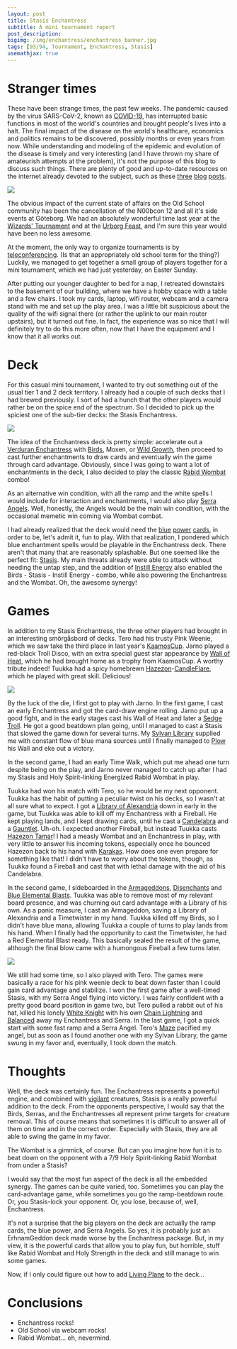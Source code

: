 ```yaml
---
layout: post
title: Stasis Enchantress
subtitle: A mini tournament report
post_description:
bigimg: /img/enchantress/enchantress_banner.jpg
tags: [93/94, Tournament, Enchantress, Stasis]
usemathjax: true
---
```



# Stranger times

These have been strange times, the past few weeks. The pandemic caused by the virus SARS-CoV-2, known as [COVID-19](https://en.wikipedia.org/wiki/Coronavirus_disease_2019), has interrupted basic functions in most of the world's countries and brought people's lives into a halt. The final impact of the disease on the world's healthcare, economics and politics remains to be discovered, possibly months or even years from now. While understanding and modeling of the epidemic and evolution of the disease is timely and very interesting (and I have thrown my share of amateurish attempts at the problem), it's not the purpose of this blog to discuss such things. There are plenty of good and up-to-date resources on the internet already devoted to the subject, such as these [three](https://medium.com/data-for-science/epidemic-modeling-101-or-why-your-covid19-exponential-fits-are-wrong-97aa50c55f8) [blog](https://medium.com/data-for-science/epidemic-modeling-102-all-covid-19-models-are-wrong-but-some-are-useful-c81202cc6ee9) [posts](https://medium.com/@tomaspueyo/coronavirus-the-hammer-and-the-dance-be9337092b56).

![](../img/enchantress/no_noobcon.jpg)

The obvious impact of the current state of affairs on the Old School community has been the cancellation of the N00bcon 12 and all it's side events at Göteborg. We had an absolutely wonderful time last year at the [Wizards' Tournament](../2019-04-25-wizards-tournament-2) and at the [Urborg Feast](../2019-06-12-easy-livin), and I'm sure this year would have been no less awesome.

At the moment, the only way to organize tournaments is by [teleconferencing](https://en.wikipedia.org/wiki/Teleconference). (Is that an appropriately old school term for the thing?) Luckily, we managed to get together a small group of players together for a mini tournament, which we had just yesterday, on Easter Sunday.

After putting our younger daughter to bed for a nap, I retreated downstairs to the basement of our building, where we have a hobby space with a table and a few chairs. I took my cards, laptop, wifi router, webcam and a camera stand with me and set up the play area. I was a little bit suspicious about the quality of the wifi signal there (or rather the uplink to our main router upstairs), but it turned out fine. In fact, the experience was so nice that I will definitely try to do this more often, now that I have the equipment and I know that it all works out.

# Deck

For this casual mini tournament, I wanted to try out something out of the usual tier 1 and 2 deck territory. I already had a couple of such decks that I had brewed previously. I sort of had a hunch that the other players would rather be on the spice end of the spectrum. So I decided to pick up the spiciest one of the sub-tier decks: the Stasis Enchantress.

![](../img/enchantress/enchantress.jpg)

The idea of the Enchantress deck is pretty simple: accelerate out a [Verduran Enchantress](https://gatherer.wizards.com/Pages/Card/Details.aspx?multiverseid=775) with [Birds](https://gatherer.wizards.com/pages/card/Details.aspx?multiverseid=739), Moxen, or [Wild Growth](https://gatherer.wizards.com/Pages/Card/Details.aspx?multiverseid=782), then proceed to cast further enchantments to draw cards and eventually win the game through card advantage. Obviously, since I was going to want a lot of enchantments in the deck, I also decided to play the classic [Rabid Wombat](https://gatherer.wizards.com/Pages/Card/Details.aspx?multiverseid=2834) combo!

As an alternative win condition, with all the ramp and the white spells I would include for interaction and enchantments, I would also play [Serra Angels](https://gatherer.wizards.com/Pages/Card/Details.aspx?multiverseid=868). Well, honestly, the Angels would be the main win condition, with the occasional memetic win coming via Wombat combat.

I had already realized that the deck would need the [blue](https://gatherer.wizards.com/Pages/Card/Details.aspx?multiverseid=692) [power](https://gatherer.wizards.com/Pages/Card/Details.aspx?multiverseid=728) [cards](https://gatherer.wizards.com/Pages/Card/Details.aspx?multiverseid=729), in order to be, let's admit it, fun to play. With that realization, I pondered which blue enchantment spells would be playable in the Enchantress deck. There aren't that many that are reasonably splashable. But one seemed like the perfect fit: [Stasis](https://gatherer.wizards.com/Pages/Card/Details.aspx?multiverseid=725). My main threats already were able to attack without needing the untap step, and the addition of [Instill Energy](https://gatherer.wizards.com/Pages/Card/Details.aspx?multiverseid=755) also enabled the Birds - Stasis - Instill Energy - combo, while also powering the Enchantress and the Wombat. Oh, the awesome synergy!

# Games

In addition to my Stasis Enchantress, the three other players had brought in an interesting smörgåsbord of decks. Tero had his trusty Pink Weenie, which we saw take the third place in last year's [KaamosCup](../2019-11-23-kaamoscupii). Jarno played a red-black Troll Disco, with an extra special guest star appearance by [Wall of Heat](https://gatherer.wizards.com/Pages/Card/Details.aspx?multiverseid=2851), which he had brought home as a trophy from KaamosCup. A worthy tribute indeed! Tuukka had a spicy homebrewn [Hazezon](https://gatherer.wizards.com/Pages/Card/Details.aspx?multiverseid=1656)-[Candle](https://gatherer.wizards.com/Pages/Card/Details.aspx?multiverseid=999)[Flare](https://gatherer.wizards.com/Pages/Card/Details.aspx?multiverseid=505), which he played with great skill. Delicious!

![](../img/enchantress/enchantress2.jpg)

By the luck of the die, I first got to play with Jarno. In the first game, I cast an early Enchantress and got the card-draw engine rolling. Jarno put up a good fight, and in the early stages cast his Wall of Heat and later a [Sedge Troll](https://gatherer.wizards.com/Pages/Card/Details.aspx?multiverseid=817). He got a good beatdown plan going, until I managed to cast a Stasis that slowed the game down for several turns. My [Sylvan Library](https://gatherer.wizards.com/Pages/Card/Details.aspx?multiverseid=1547) supplied me with constant flow of blue mana sources until I finally managed to [Plow](https://gatherer.wizards.com/Pages/Card/Details.aspx?multiverseid=869) his Wall and eke out a victory.

In the second game, I had an early Time Walk, which put me ahead one turn despite being on the play, and Jarno never managed to catch up after I had my Stasis and Holy Spirit-linking Energized Rabid Wombat in play.

Tuukka had won his match with Tero, so he would be my next opponent. Tuukka has the habit of putting a peculiar twist on his decks, so I wasn't at all sure what to expect. I got a [Library of Alexandria](https://gatherer.wizards.com/Pages/Card/Details.aspx?multiverseid=990) down in early in the game, but Tuukka was able to kill off my Enchantress with a Fireball. He kept playing lands, and I kept drawing cards, until he cast a [Candelabra](https://gatherer.wizards.com/Pages/Card/Details.aspx?multiverseid=999) and a [Gauntlet](https://gatherer.wizards.com/Pages/Card/Details.aspx?multiverseid=612). Uh-oh. I expected another Fireball, but instead Tuukka casts [Hazezon Tamar](https://gatherer.wizards.com/Pages/Card/Details.aspx?multiverseid=1656)! I had a measly Wombat and an Enchantress in play, with very little to answer his incoming tokens, especially once he bounced Hazezon back to his hand with [Karakas](https://gatherer.wizards.com/Pages/Card/Details.aspx?multiverseid=1701). How does one even prepare for something like that! I didn't have to worry about the tokens, though, as Tuukka found a Fireball and cast that with lethal damage with the aid of his Candelabra.

In the second game, I sideboarded in the [Armageddons](https://gatherer.wizards.com/Pages/Card/Details.aspx?multiverseid=830), [Disenchants](https://gatherer.wizards.com/Pages/Card/Details.aspx?multiverseid=847) and [Blue Elemental Blasts](https://gatherer.wizards.com/Pages/Card/Details.aspx?multiverseid=694). Tuukka was able to remove most of my relevant board presence, and was churning out card advantage with a Library of his own. As a panic measure, I cast an Armageddon, saving a Library of Alexandria and a Timetwister in my hand. Tuukka killed off my Birds, so I didn't have blue mana, allowing Tuukka a couple of turns to play lands from his hand. When I finally had the opportunity to cast the Timetwister, he had a Red Elemental Blast ready. This basically sealed the result of the game, although the final blow came with a humongous Fireball a few turns later.

![](../img/enchantress/enchantress3.jpg)

We still had some time, so I also played with Tero. The games were basically a race for his pink weenie deck to beat down faster than I could gain card advantage and stabilize. I won the first game after a well-timed Stasis, with my Serra Angel flying into victory. I was fairly confident with a pretty good board position in game two, but Tero pulled a rabbit out of his hat, killed his lonely [White Knight](https://gatherer.wizards.com/Pages/Card/Details.aspx?multiverseid=872) with his own [Chain Lightning](https://gatherer.wizards.com/Pages/Card/Details.aspx?multiverseid=1563) and [Balanced](https://gatherer.wizards.com/Pages/Card/Details.aspx?multiverseid=831) away my Enchantress and Serra. In the last game, I got a quick start with some fast ramp and a Serra Angel. Tero's [Maze](https://gatherer.wizards.com/Pages/Card/Details.aspx?multiverseid=1824) pacified my angel, but as soon as I found another one with my Sylvan Library, the game swung in my favor and, eventually, I took down the match.

# Thoughts

Well, the deck was certainly fun. The Enchantress represents a powerful engine, and combined with [vigilant](https://mtg.gamepedia.com/Vigilance) creatures, Stasis is a really powerful addition to the deck. From the opponents perspective, I would say that the Birds, Serras, and the Enchantresses all represent prime targets for creature removal. This of course means that sometimes it is difficult to answer all of them on time and in the correct order. Especially with Stasis, they are all able to swing the game in my favor.

The Wombat is a gimmick, of course. But can you imagine how fun it is to beat down on the opponent with a 7/9 Holy Spirit-linking Rabid Wombat from under a Stasis?

I would say that the most fun aspect of the deck is all the embedded synergy. The games can be quite varied, too. Sometimes you can play the card-advantage game, while sometimes you go the ramp-beatdown route. Or, you Stasis-lock your opponent. Or, you lose, because of, well, Enchantress.

It's not a surprise that the big players on the deck are actually the ramp cards, the blue power, and Serra Angels. So yes, it is probably just an ErhnamGeddon deck made worse by the Enchantress package. But, in my view, it is the powerful cards that allow you to play fun, but horrible, stuff like Rabid Wombat and Holy Strength in the deck and still manage to win some games.

Now, if I only could figure out how to add [Living Plane](https://gatherer.wizards.com/Pages/Card/Details.aspx?multiverseid=1533) to the deck...

# Conclusions

- Enchantress rocks!
- Old School via webcam rocks!
- Rabid Wombat... eh, nevermind.
